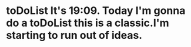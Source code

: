 # toDoList It's 19:09. Today I'm gonna do a toDoList this is a classic.I'm starting to run out of ideas.
